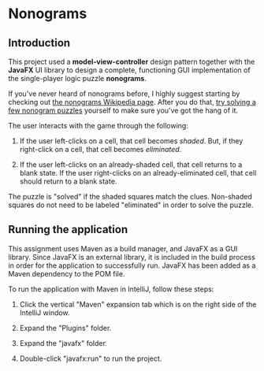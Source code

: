 # Nonograms

## Introduction

This project used a **model-view-controller** design pattern together with the **JavaFX** UI library to design a complete, functioning GUI implementation of the single-player logic puzzle **nonograms**.

If you've never heard of nonograms before, I highly suggest starting by checking out [the nonograms Wikipedia page](https://en.wikipedia.org/wiki/Nonogram). After you do that, [try solving a few nonogram puzzles](https://www.puzzle-nonograms.com/) yourself to make sure you've got the hang of it.

The user interacts with the game through the following:

1. If the user left-clicks on a cell, that cell becomes *shaded*. But, if they right-click on a cell, that cell becomes *eliminated*.

2. If the user left-clicks on an already-shaded cell, that cell returns to a blank state. If the user right-clicks on an already-eliminated cell, that cell should return to a blank state.

The puzzle is "solved" if the shaded squares match the clues. Non-shaded squares do not need to be labeled "eliminated" in order to solve the puzzle.


## Running the application

This assignment uses Maven as a build manager, and JavaFX as a GUI library. Since JavaFX is an external library, it is included in the build process in order for the application to successfully run. JavaFX has been added as a Maven dependency to the POM file.

To run the application with Maven in IntelliJ, follow these steps:

1. Click the vertical "Maven" expansion tab which is on the right side of the IntelliJ window.

2. Expand the "Plugins" folder.

3. Expand the "javafx" folder.

4. Double-click "javafx:run" to run the project.


